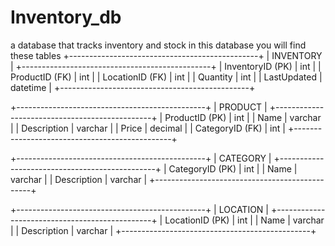 # Inventory_db
a database that tracks inventory and stock 
in this database you will find these tables 
+-----------------------------------------------+
|                 INVENTORY                     |
+-----------------------------------------------+
| InventoryID (PK)      |  int                |
| ProductID (FK)        |  int                |
| LocationID (FK)       |  int                |
| Quantity              |  int                |
| LastUpdated           |  datetime           |
+-----------------------------------------------+

+-----------------------------------------------+
|                 PRODUCT                       |
+-----------------------------------------------+
| ProductID (PK)        |  int                |
| Name                  |  varchar            |
| Description           |  varchar            |
| Price                 |  decimal            |
| CategoryID (FK)       |  int                |
+-----------------------------------------------+

+-----------------------------------------------+
|                 CATEGORY                      |
+-----------------------------------------------+
| CategoryID (PK)       |  int                |
| Name                  |  varchar            |
| Description           |  varchar            |
+-----------------------------------------------+

+-----------------------------------------------+
|                 LOCATION                      |
+-----------------------------------------------+
| LocationID (PK)       |  int                |
| Name                  |  varchar            |
| Description           |  varchar            |
+-----------------------------------------------+
